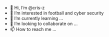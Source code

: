 - 👋 Hi, I’m @cris-z
- 👀 I’m interested in football and cyber security
- 🌱 I’m currently learning ...
- 💞️ I’m looking to collaborate on ...
- 📫 How to reach me ...

<!---
cris-z/cris-z is a ✨ special ✨ repository because its `README.md` (this file) appears on your GitHub profile.
You can click the Preview link to take a look at your changes.
--->
